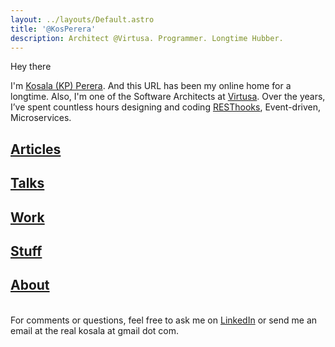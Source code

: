 ```yaml
---
layout: ../layouts/Default.astro
title: '@KosPerera'
description: Architect @Virtusa. Programmer. Longtime Hubber.
---
```


Hey there <i class="fa-solid fa-hand-spock fa-lg"></i>

I'm [Kosala (KP) Perera](https://www.linkedin.com/in/kosperera). And this URL has been my online home for a longtime. Also, I'm one of the Software Architects at [Virtusa](https://www.virtusa.com). Over the years, I’ve spent countless hours designing and coding [RESThooks](https://www.olioapps.com/blog/rest-hooks), Event-driven, Microservices.

## [Articles](/articles/)
## [Talks](/talks/)
## [Work](/work/)
## [Stuff](/stuff/)
## [About](/about/)

\
For comments or questions, feel free to ask me on [LinkedIn](https://www.linkedin.com/in/kosperera) or send me an email at the real kosala at gmail dot com.